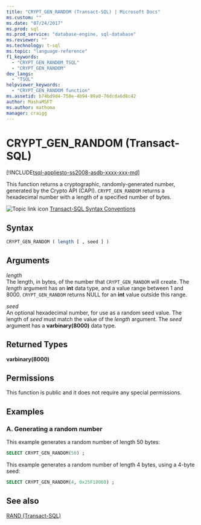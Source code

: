 ```yaml
---
title: "CRYPT_GEN_RANDOM (Transact-SQL) | Microsoft Docs"
ms.custom: ""
ms.date: "07/24/2017"
ms.prod: sql
ms.prod_service: "database-engine, sql-database"
ms.reviewer: ""
ms.technology: t-sql
ms.topic: "language-reference"
f1_keywords: 
  - "CRYPT_GEN_RANDOM_TSQL"
  - "CRYPT_GEN_RANDOM"
dev_langs: 
  - "TSQL"
helpviewer_keywords: 
  - "CRYPT_GEN_RANDOM function"
ms.assetid: b74bd9d4-758e-4b94-89a0-76dcda6d8c42
author: MashaMSFT
ms.author: mathoma
manager: craigg
---
```

# CRYPT_GEN_RANDOM (Transact-SQL)
[!INCLUDE[tsql-appliesto-ss2008-asdb-xxxx-xxx-md](../../includes/tsql-appliesto-ss2008-asdb-xxxx-xxx-md.md)]

This function returns a cryptographic, randomly-generated number, generated by the Crypto API (CAPI). `CRYPT_GEN_RANDOM` returns a hexadecimal number with a length of a specified number of bytes.
  
![Topic link icon](../../database-engine/configure-windows/media/topic-link.gif "Topic link icon") [Transact-SQL Syntax Conventions](../../t-sql/language-elements/transact-sql-syntax-conventions-transact-sql.md)
  
## Syntax  
  
```sql
CRYPT_GEN_RANDOM ( length [ , seed ] )   
```  
  
## Arguments  
*length*  
The length, in bytes, of the number that `CRYPT_GEN_RANDOM` will create. The *length* argument has an **int** data type, and a value range between 1 and 8000. `CRYPT_GEN_RANDOM` returns NULL for an **int** value outside this range. 
  
*seed*  
An optional hexadecimal number, for use as a random seed value. The length of *seed* must match the value of the *length* argument. The *seed* argument has a **varbinary(8000)** data type.
  
## Returned Types  
**varbinary(8000)**
  
## Permissions  
This function is public and it does not require any special permissions.
  
## Examples  
  
### A. Generating a random number  
This example generates a random number of length 50 bytes:
  
```sql
SELECT CRYPT_GEN_RANDOM(50) ;  
```  
  
This example generates a random number of length 4 bytes, using a 4-byte seed:
  
```sql
SELECT CRYPT_GEN_RANDOM(4, 0x25F18060) ;  
```  
  
## See also
[RAND &#40;Transact-SQL&#41;](../../t-sql/functions/rand-transact-sql.md)
  
  
